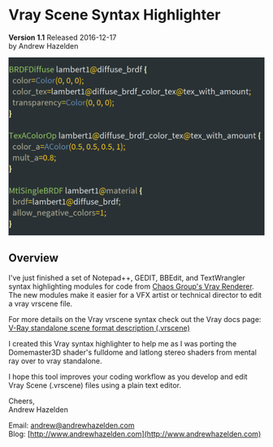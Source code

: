 # Vray Scene Syntax Highlighter #
**Version 1.1** Released 2016-12-17  
by Andrew Hazelden  

![Sample vrscene file](vray-syntax-highlighter.png)

## Overview ##

I've just finished a set of Notepad++, GEDIT, BBEdit, and TextWrangler syntax highlighting modules for code from [Chaos Group's Vray Renderer](http://www.chaosgroup.com). The new modules make it easier for a VFX artist or technical director to edit a vray vrscene file.

For more details on the Vray vrscene syntax check out the Vray docs page:  
[V-Ray standalone scene format description (.vrscene)](http://help.chaosgroup.com/vray/help/maya/sdk22/vrscene_format.html)

I created this Vray syntax highlighter to help me as I was porting the Domemaster3D shader's fulldome and latlong stereo shaders from mental ray over to vray standalone.

I hope this tool improves your coding workflow as you develop and edit Vray Scene (.vrscene) files using a plain text editor.

Cheers,  
Andrew Hazelden

Email: [andrew@andrewhazelden.com](mailto:andrew@andrewhazelden.com)   
Blog: [http://www.andrewhazelden.com](http://www.andrewhazelden.com)  
